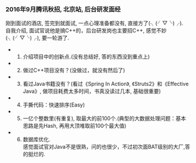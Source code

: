 ### 2016年9月腾讯秋招, 北京站, 后台研发面经 ###
 刚到面试的酒店, 签完到就面试, 一点心理准备都没有, 直接方了(╮(╯▽╰)╭).    
 自我介绍, 面试官说他是搞C++的，后台研发岗也主要招C++, 感觉不妙(╮(╯▽╰)╭), 要一轮游了.
* 1. 介绍项目中的创新点.(没有总结好, 答的东西没到重点上)
* 2. 做过C++项目没有？(没做过，就没有然后了)
* 3. 看过Java书籍没有？(看过《Spring In Action》, 《Struts2》和《Effective Java》, 做项目耗费太多时间，书真没读过几本, 基础很重要)
* 4. 手撕代码：快速排序(Easy)
* 5. 一亿个整数里(有重复), 取最大的前100个.(典型的大数据处理问题：基本思路是先Hash, 再用大顶堆取前100个最大值)
* 6. 数据库优化.      
 感觉面试官对Java不是很熟，问的也很少，不过初次面BAT级别的大厂,答的挺烂的.

